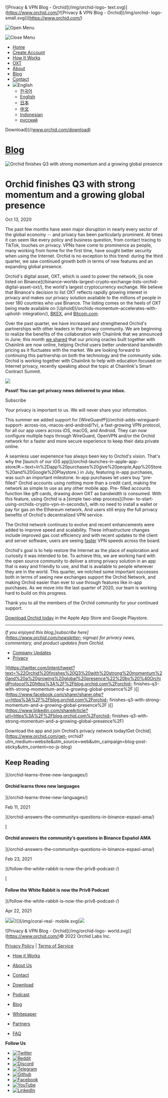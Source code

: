 ![Privacy & VPN Blog - Orchid](/img/orchid-logo-
text.svg)](https://www.orchid.com/)![Privacy & VPN Blog - Orchid](/img/orchid-
logo-small.svg)](https://www.orchid.com/)

![Open Menu](/img/icons/hamburger.svg)

![Close Menu](/img/icons/close.svg)

  * [Home](https://www.orchid.com/)
  * [Create Account](https://www.orchid.com/join)
  * [How It Works](https://www.orchid.com/how-it-works)
  * [OXT](https://www.orchid.com/oxt)
  * [About](https://www.orchid.com/about-us)
  * [Blog](/)
  * [Contact](https://www.orchid.com/contact)
  * ![](/img/globe.svg)English
    * [한국어](//blog.ko.orchid.com/orchid-finishes-q3-with-strong-momentum-and-a-growing-global-presence/)
    * [English](//blog.orchid.com/orchid-finishes-q3-with-strong-momentum-and-a-growing-global-presence/)
    * [日本](//blog.ja.orchid.com/orchid-finishes-q3-with-strong-momentum-and-a-growing-global-presence/)
    * [中文](//blog.zh.orchid.com/orchid-finishes-q3-with-strong-momentum-and-a-growing-global-presence/)
    * [Indonesian](//blog.id.orchid.com/orchid-finishes-q3-with-strong-momentum-and-a-growing-global-presence/)
    * [русский](//blog.ru.orchid.com/orchid-finishes-q3-with-strong-momentum-and-a-growing-global-presence/)

Download](//www.orchid.com/download)

# [Blog](/)

![Orchid finishes Q3 with strong momentum and a growing global
presence](/static/af5ac8f2b6f8b9a655275cd3ad0e33fd/Orchid_BlogImage_Q32020.png)

# Orchid finishes Q3 with strong momentum and a growing global presence

Oct 13, 2020  
  

The past few months have seen major disruption in nearly every sector of the
global economy -- and privacy has been particularly prominent. At times it can
seem like every policy and business question, from contact tracing to TikTok,
touches on privacy. VPNs have come to prominence as people, many working from
home for the first time, have sought better security when using the Internet.
Orchid is no exception to this trend: during the third quarter, we saw
continued growth both in terms of new features and an expanding global
presence.

Orchid's digital asset, OXT, which is used to power the network, [is now
listed on Binance](/binance-worlds-largest-crypto-exchange-lists-orchid-
digital-asset-oxt/), the world's largest cryptocurrency exchange. We believe
that Binance's decision to list OXT reflects rapidly growing interest in
privacy and makes our privacy solution available to the millions of people in
over 180 countries who use Binance. The listing comes on the heels of OXT
being made available on [Uphold](/orchids-momentum-accelerates-with-uphold-
integration/), [BKEX](/oxt-expands-reach-with-new-exchange-listing-bkex/), and
[Bitcoin.com](https://www.bitcoin.com/).

Over the past quarter, we have increased and strengthened Orchid's
partnerships with other leaders in the privacy community. We are beginning to
realize the benefits of the collaboration with Chainlink that we announced in
June; this month [we shared](/orchid-launches-second-chainlink-oracle/) that
our pricing oracles built together with Chainlink are now online, helping
Orchid users better understand bandwidth pricing as it fluctuates with the
market. We are looking forward to continuing this partnership on both the
technology and the community side. Orchid is working together with Chainlink
to help with education focused on Internet privacy, recently speaking about
the topic at Chainlink's Smart Contract Summit.

![](/img/WhisperBunny.png)

**Pssst! You can get privacy news delivered to your inbox.**

Subscribe

Your privacy is important to us. We will never share your information.

This summer we added support for [WireGuard®️](/orchid-adds-wireguard-support-
across-ios,-macos-and-android/?v), a fast-growing VPN protocol, for all our
app users across iOS, macOS, and Android. They can now configure multiple hops
through WireGuard, OpenVPN and/or the Orchid network for a faster and more
secure experience to keep their data private online.

A seamless user experience has always been key to Orchid's vision. That's why
the [launch of our iOS app](/orchid-launches-in-apple-app-
store/#:~:text=In%2Dapp%20purchases%20give%20people,App%20Store%20and%20Google%20Playstore.)
in July, featuring in-app purchases, was such an important milestone. In-app
purchases let users buy "pre-filled" Orchid accounts using nothing more than a
credit card, making the network as simple to use as any other mobile app. Pre-
filled accounts function like gift cards, drawing down OXT as bandwidth is
consumed. With this feature, using Orchid is a [simple two-step process](/how-
to-start-using-orchids-crypto-vpn-in-seconds/), with no need to install a
wallet or pay for gas on the Ethereum network. And users still enjoy the full
privacy benefits of Orchid's decentralized VPN service.

The Orchid network continues to evolve and recent enhancements were added to
improve speed and scalability. These infrastructure changes include improved
gas cost efficiency and with recent updates to the client and server software,
users are seeing [faster](/orchid-just-got-faster/) VPN speeds across the
board.

Orchid's goal is to help restore the Internet as the place of exploration and
curiosity it was intended to be. To achieve this, we are working hard with the
open source community to deliver a strong privacy solution in an app that is
easy and friendly to use, and that is available to people wherever they are in
the world. This quarter, we notched some important successes both in terms of
seeing new exchanges support the Orchid Network, and making Orchid easier than
ever to use through features like in-app purchases. As we move into the last
quarter of 2020, our team is working hard to build on this progress.

Thank you to all the members of the Orchid community for your continued
support.

[Download Orchid today](https://www.orchid.com/download) in the Apple App
Store and Google Playstore.

* * *

 _If you enjoyed this blog,[subscribe here](https://www.orchid.com/newsletter-
signup) for privacy news, commentary, and product updates from Orchid._

  * [Company Updates](/tag/company-updates/)
  * [Privacy](/tag/privacy/)

](https://twitter.com/intent/tweet?text=%22Orchid%20finishes%20Q3%20with%20strong%20momentum%20and%20a%20growing%20global%20presence%22%20by%20%40OrchidProtocol%20https%3A%2F%2Fblog.orchid.com%2Forchid-
finishes-q3-with-strong-momentum-and-a-growing-global-presence%2F
)[](https://www.facebook.com/sharer/sharer.php?u=https%3A%2F%2Fblog.orchid.com%2Forchid-
finishes-q3-with-strong-momentum-and-a-growing-global-presence%2F
)[](https://www.linkedin.com/shareArticle?url=https%3A%2F%2Fblog.orchid.com%2Forchid-
finishes-q3-with-strong-momentum-and-a-growing-global-presence%2F)

Download the app and join Orchid’s privacy network today!Get
Orchid](https://www.orchid.com/get-
orchid?utm_medium=website&utm_source=web&utm_campaign=blog-post-
sticky&utm_content=no-js-blog)

## Keep Reading

](/orchid-learns-three-new-languages/)

#### Orchid learns three new languages

](/orchid-learns-three-new-languages/)

Feb 11, 2021

](/orchid-answers-the-communitys-questions-in-binance-espaol-ama/)

[

#### Orchid answers the community’s questions in Binance Español AMA

](/orchid-answers-the-communitys-questions-in-binance-espaol-ama/)

Feb 23, 2021

](/follow-the-white-rabbit-is-now-the-priv8-podcast-/)

[

#### Follow the White Rabbit is now the Priv8 Podcast

](/follow-the-white-rabbit-is-now-the-priv8-podcast-/)

Apr 22, 2021

![](/img/coral-electric.svg)![](/img/coral-real.svg)![](/img/coral-real-
mobile.svg)![](/img/footer-fish.svg)

![Privacy & VPN Blog - Orchid](/img/orchid-logo-
world.svg)](https://www.orchid.com/)© 2022 Orchid Labs Inc.

[Privacy Policy](https://www.orchid.com/privacy-policy) | [Terms of
Service](https://www.orchid.com/service-terms)

  * [How it Works](https://www.orchid.com/how-it-works)
  * [About Us](https://www.orchid.com/about-us)
  * [Contact](https://www.orchid.com/contact)

  * [Download](https://www.orchid.com/download)
  * [Podcast](https://www.orchid.com/podcast)
  * [Blog](/)

  * [Whitepaper](https://www.orchid.com/assets/whitepaper/whitepaper.pdf)
  * [Partners](https://www.orchid.com/partners)
  * [FAQ](https://www.orchid.com/faq)

 **Follow Us**

  * [![Twitter](/img/icons/social-twitter.svg)](https://twitter.com/OrchidProtocol)
  * [![Reddit](/img/icons/reddit.svg)](https://www.reddit.com/r/orchid/)
  * [![Discord](/img/icons/social-discord.svg)](https://discord.gg/GDbxmjxX9F)
  * [![Telegram](/img/icons/social-telegram.svg)](https://www.t.me/OrchidOfficial)
  * [![Github](/img/icons/social-github.svg)](https://github.com/OrchidTechnologies)
  * [![Facebook](/img/icons/social-facebook.svg)](https://www.facebook.com/OrchidProtocol)
  * [![YouTube](/img/icons/social-youtube.svg)](https://www.youtube.com/channel/UCIH_BKBlNemsCzDhPYZBlHw)
  * [![LinkedIn](/img/icons/social-linkedin.svg)](https://www.linkedin.com/company/orchidprotocol)

